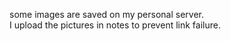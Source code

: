 some images are saved on my personal server.<br>
I upload the pictures in notes to prevent link failure.
